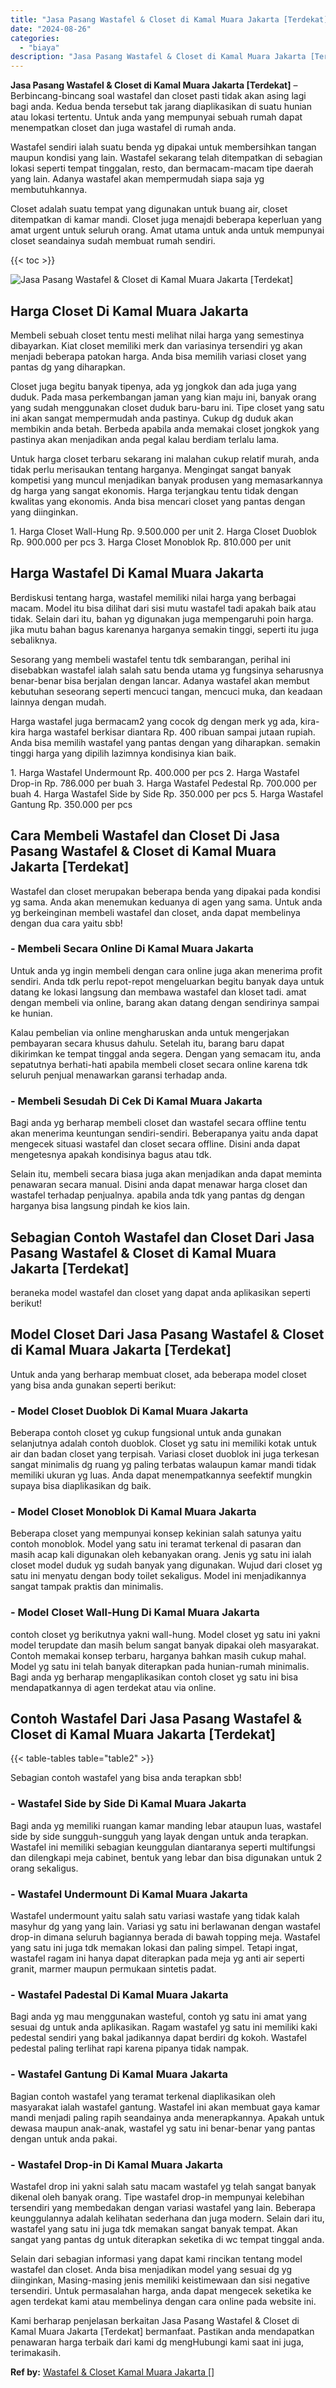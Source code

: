 ```yaml
---
title: "Jasa Pasang Wastafel & Closet di Kamal Muara Jakarta [Terdekat]"
date: "2024-08-26"
categories: 
  - "biaya"
description: "Jasa Pasang Wastafel & Closet di Kamal Muara Jakarta [Terdekat]. Kami berharap penjelasan berkaitan Jasa Pasang Wastafel & Closet di Kamal Muara Jakarta [Te..."
---
```


**Jasa Pasang Wastafel & Closet di Kamal Muara Jakarta \[Terdekat\]** – Berbincang-bincang soal wastafel dan closet pasti tidak akan asing lagi bagi anda. Kedua benda tersebut tak jarang diaplikasikan di suatu hunian atau lokasi tertentu. Untuk anda yang mempunyai sebuah rumah dapat menempatkan closet dan juga wastafel di rumah anda.

Wastafel sendiri ialah suatu benda yg dipakai untuk membersihkan tangan maupun kondisi yang lain. Wastafel sekarang telah ditempatkan di sebagian lokasi seperti tempat tinggalan, resto, dan bermacam-macam tipe daerah yang lain. Adanya wastafel akan mempermudah siapa saja yg membutuhkannya.

Closet adalah suatu tempat yang digunakan untuk buang air, closet ditempatkan di kamar mandi. Closet juga menajdi beberapa keperluan yang amat urgent untuk seluruh orang. Amat utama untuk anda untuk mempunyai closet seandainya sudah membuat rumah sendiri.

{{< toc >}}

![Jasa Pasang Wastafel & Closet di Kamal Muara Jakarta [Terdekat]](/images/wastafel-closet-murah20.png)

## Harga Closet Di Kamal Muara Jakarta

Membeli sebuah closet tentu mesti melihat nilai harga yang semestinya dibayarkan. Kiat closet memiliki merk dan variasinya tersendiri yg akan menjadi beberapa patokan harga. Anda bisa memilih variasi closet yang pantas dg yang diharapkan.

Closet juga begitu banyak tipenya, ada yg jongkok dan ada juga yang duduk. Pada masa perkembangan jaman yang kian maju ini, banyak orang yang sudah menggunakan closet duduk baru-baru ini. Tipe closet yang satu ini akan sangat mempermudah anda pastinya. Cukup dg duduk akan membikin anda betah. Berbeda apabila anda memakai closet jongkok yang pastinya akan menjadikan anda pegal kalau berdiam terlalu lama.

Untuk harga closet terbaru sekarang ini malahan cukup relatif murah, anda tidak perlu merisaukan tentang harganya. Mengingat sangat banyak kompetisi yang muncul menjadikan banyak produsen yang memasarkannya dg harga yang sangat ekonomis. Harga terjangkau tentu tidak dengan kwalitas yang ekonomis. Anda bisa mencari closet yang pantas dengan yang diinginkan.

1\. Harga Closet Wall-Hung Rp. 9.500.000 per unit 2. Harga Closet Duoblok Rp. 900.000 per pcs 3. Harga Closet Monoblok Rp. 810.000 per unit

## Harga Wastafel Di Kamal Muara Jakarta

Berdiskusi tentang harga, wastafel memiliki nilai harga yang berbagai macam. Model itu bisa dilihat dari sisi mutu wastafel tadi apakah baik atau tidak. Selain dari itu, bahan yg digunakan juga mempengaruhi poin harga. jika mutu bahan bagus karenanya harganya semakin tinggi, seperti itu juga sebaliknya.

Sesorang yang membeli wastafel tentu tdk sembarangan, perihal ini disebabkan wastafel ialah salah satu benda utama yg fungsinya seharusnya benar-benar bisa berjalan dengan lancar. Adanya wastafel akan membut kebutuhan seseorang seperti mencuci tangan, mencuci muka, dan keadaan lainnya dengan mudah.

Harga wastafel juga bermacam2 yang cocok dg dengan merk yg ada, kira-kira harga wastafel berkisar diantara Rp. 400 ribuan sampai jutaan rupiah. Anda bisa memilih wastafel yang pantas dengan yang diharapkan. semakin tinggi harga yang dipilih lazimnya kondisinya kian baik.

1\. Harga Wastafel Undermount Rp. 400.000 per pcs 2. Harga Wastafel Drop-in Rp. 786.000 per buah 3. Harga Wastafel Pedestal Rp. 700.000 per buah 4. Harga Wastafel Side by Side Rp. 350.000 per pcs 5. Harga Wastafel Gantung Rp. 350.000 per pcs

## Cara Membeli Wastafel dan Closet Di Jasa Pasang Wastafel & Closet di Kamal Muara Jakarta \[Terdekat\]

Wastafel dan closet merupakan beberapa benda yang dipakai pada kondisi yg sama. Anda akan menemukan keduanya di agen yang sama. Untuk anda yg berkeinginan membeli wastafel dan closet, anda dapat membelinya dengan dua cara yaitu sbb!

### \- Membeli Secara Online Di Kamal Muara Jakarta

Untuk anda yg ingin membeli dengan cara online juga akan menerima profit sendiri. Anda tdk perlu repot-repot mengeluarkan begitu banyak daya untuk datang ke lokasi langsung dan membawa wastafel dan kloset tadi. amat dengan membeli via online, barang akan datang dengan sendirinya sampai ke hunian.

Kalau pembelian via online mengharuskan anda untuk mengerjakan pembayaran secara khusus dahulu. Setelah itu, barang baru dapat dikirimkan ke tempat tinggal anda segera. Dengan yang semacam itu, anda sepatutnya berhati-hati apabila membeli closet secara online karena tdk seluruh penjual menawarkan garansi terhadap anda.

### \- Membeli Sesudah Di Cek Di Kamal Muara Jakarta

Bagi anda yg berharap membeli closet dan wastafel secara offline tentu akan menerima keuntungan sendiri-sendiri. Beberapanya yaitu anda dapat mengecek situasi wastafel dan closet secara offline. Disini anda dapat mengetesnya apakah kondisinya bagus atau tdk.

Selain itu, membeli secara biasa juga akan menjadikan anda dapat meminta penawaran secara manual. Disini anda dapat menawar harga closet dan wastafel terhadap penjualnya. apabila anda tdk yang pantas dg dengan harganya bisa langsung pindah ke kios lain.

## Sebagian Contoh Wastafel dan Closet Dari Jasa Pasang Wastafel & Closet di Kamal Muara Jakarta \[Terdekat\]

beraneka model wastafel dan closet yang dapat anda aplikasikan seperti berikut!

## Model Closet Dari Jasa Pasang Wastafel & Closet di Kamal Muara Jakarta \[Terdekat\]

Untuk anda yang berharap membuat closet, ada beberapa model closet yang bisa anda gunakan seperti berikut:

### \- Model Closet Duoblok Di Kamal Muara Jakarta

Beberapa contoh closet yg cukup fungsional untuk anda gunakan selanjutnya adalah contoh duoblok. Closet yg satu ini memiliki kotak untuk air dan badan closet yang terpisah. Variasi closet duoblok ini juga terkesan sangat minimalis dg ruang yg paling terbatas walaupun kamar mandi tidak memiliki ukuran yg luas. Anda dapat menempatkannya seefektif mungkin supaya bisa diaplikasikan dg baik.

### \- Model Closet Monoblok Di Kamal Muara Jakarta

Beberapa closet yang mempunyai konsep kekinian salah satunya yaitu contoh monoblok. Model yang satu ini teramat terkenal di pasaran dan masih acap kali digunakan oleh kebanyakan orang. Jenis yg satu ini ialah closet model duduk yg sudah banyak yang digunakan. Wujud dari closet yg satu ini menyatu dengan body toilet sekaligus. Model ini menjadikannya sangat tampak praktis dan minimalis.

### \- Model Closet Wall-Hung Di Kamal Muara Jakarta

contoh closet yg berikutnya yakni wall-hung. Model closet yg satu ini yakni model terupdate dan masih belum sangat banyak dipakai oleh masyarakat. Contoh memakai konsep terbaru, harganya bahkan masih cukup mahal. Model yg satu ini telah banyak diterapkan pada hunian-rumah minimalis. Bagi anda yg berharap mengaplikasikan contoh closet yg satu ini bisa mendapatkannya di agen terdekat atau via online.

## Contoh Wastafel Dari Jasa Pasang Wastafel & Closet di Kamal Muara Jakarta \[Terdekat\]

{{< table-tables table="table2" >}}

Sebagian contoh wastafel yang bisa anda terapkan sbb!

### \- Wastafel Side by Side Di Kamal Muara Jakarta

Bagi anda yg memiliki ruangan kamar manding lebar ataupun luas, wastafel side by side sungguh-sungguh yang layak dengan untuk anda terapkan. Wastafel ini memiliki sebagian keunggulan diantaranya seperti multifungsi dan dilengkapi meja cabinet, bentuk yang lebar dan bisa digunakan untuk 2 orang sekaligus.

### \- Wastafel Undermount Di Kamal Muara Jakarta

Wastafel undermount yaitu salah satu variasi wastafe yang tidak kalah masyhur dg yang yang lain. Variasi yg satu ini berlawanan dengan wastafel drop-in dimana seluruh bagiannya berada di bawah topping meja. Wastafel yang satu ini juga tdk memakan lokasi dan paling simpel. Tetapi ingat, wastafel ragam ini hanya dapat diterapkan pada meja yg anti air seperti granit, marmer maupun permukaan sintetis padat.

### \- Wastafel Padestal Di Kamal Muara Jakarta

Bagi anda yg mau menggunakan wasteful, contoh yg satu ini amat yang sesuai dg untuk anda aplikasikan. Ragam wastafel yg satu ini memiliki kaki pedestal sendiri yang bakal jadikannya dapat berdiri dg kokoh. Wastafel pedestal paling terlihat rapi karena pipanya tidak nampak.

### \- Wastafel Gantung Di Kamal Muara Jakarta

Bagian contoh wastafel yang teramat terkenal diaplikasikan oleh masyarakat ialah wastafel gantung. Wastafel ini akan membuat gaya kamar mandi menjadi paling rapih seandainya anda menerapkannya. Apakah untuk dewasa maupun anak-anak, wastafel yg satu ini benar-benar yang pantas dengan untuk anda pakai.

### \- Wastafel Drop-in Di Kamal Muara Jakarta

Wastafel drop ini yakni salah satu macam wastafel yg telah sangat banyak dikenal oleh banyak orang. Tipe wastafel drop-in mempunyai kelebihan tersendiri yang membedakan dengan variasi wastafel yang lain. Beberapa keunggulannya adalah kelihatan sederhana dan juga modern. Selain dari itu, wastafel yang satu ini juga tdk memakan sangat banyak tempat. Akan sangat yang pantas dg untuk diterapkan seketika di wc tempat tinggal anda.

Selain dari sebagian informasi yang dapat kami rincikan tentang model wastafel dan closet. Anda bisa menjadikan model yang sesuai dg yg diinginkan, Masing-masing jenis memiliki keistimewaan dan sisi negative tersendiri. Untuk permasalahan harga, anda dapat mengecek seketika ke agen terdekat kami atau membelinya dengan cara online pada website ini.

Kami berharap penjelasan berkaitan Jasa Pasang Wastafel & Closet di Kamal Muara Jakarta \[Terdekat\] bermanfaat. Pastikan anda mendapatkan penawaran harga terbaik dari kami dg mengHubungi kami saat ini juga, terimakasih.

**Ref by:** [Wastafel & Closet Kamal Muara Jakarta []](https://id.wikipedia.org/wiki/Wastafel)

